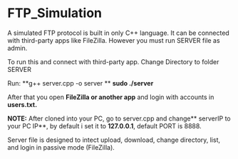 # FTP_Simulation
A simulated FTP protocol is built in only C++ language. It can be connected with third-party apps like FileZilla. However you must run SERVER file as admin.

To run this and connect with third-party app.
Change Directory to folder SERVER

Run:
**g++ server.cpp -o server **
**sudo ./server**

After that you open **FileZilla or another app** and login with  accounts in **users.txt.**

**NOTE:**
After cloned into your PC, go to server.cpp and change** serverIP to your PC IP**, by default i set it to **127.0.0.1**, default PORT is 8888.

Server file is designed to intect upload, download, change directory, list, and login in passive mode (FileZilla).


